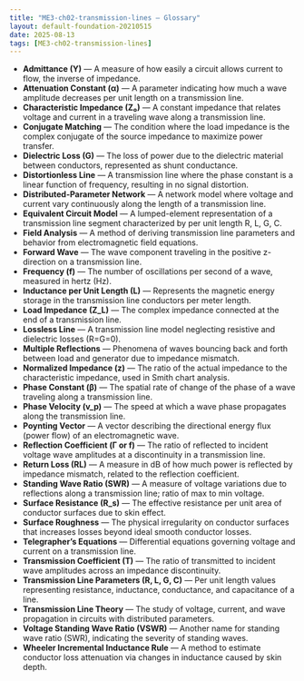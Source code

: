 ```yaml
---
title: "ME3-ch02-transmission-lines — Glossary"
layout: default-foundation-20210515
date: 2025-08-13
tags: [ME3-ch02-transmission-lines]
---
```


- **Admittance (Y)** — A measure of how easily a circuit allows current to flow, the inverse of impedance.
- **Attenuation Constant (α)** — A parameter indicating how much a wave amplitude decreases per unit length on a transmission line.
- **Characteristic Impedance (Z₀)** — A constant impedance that relates voltage and current in a traveling wave along a transmission line.
- **Conjugate Matching** — The condition where the load impedance is the complex conjugate of the source impedance to maximize power transfer.
- **Dielectric Loss (G)** — The loss of power due to the dielectric material between conductors, represented as shunt conductance.
- **Distortionless Line** — A transmission line where the phase constant is a linear function of frequency, resulting in no signal distortion.
- **Distributed-Parameter Network** — A network model where voltage and current vary continuously along the length of a transmission line.
- **Equivalent Circuit Model** — A lumped-element representation of a transmission line segment characterized by per unit length R, L, G, C.
- **Field Analysis** — A method of deriving transmission line parameters and behavior from electromagnetic field equations.
- **Forward Wave** — The wave component traveling in the positive z-direction on a transmission line.
- **Frequency (f)** — The number of oscillations per second of a wave, measured in hertz (Hz).
- **Inductance per Unit Length (L)** — Represents the magnetic energy storage in the transmission line conductors per meter length.
- **Load Impedance (Z_L)** — The complex impedance connected at the end of a transmission line.
- **Lossless Line** — A transmission line model neglecting resistive and dielectric losses (R=G=0).
- **Multiple Reflections** — Phenomena of waves bouncing back and forth between load and generator due to impedance mismatch.
- **Normalized Impedance (z)** — The ratio of the actual impedance to the characteristic impedance, used in Smith chart analysis.
- **Phase Constant (β)** — The spatial rate of change of the phase of a wave traveling along a transmission line.
- **Phase Velocity (v_p)** — The speed at which a wave phase propagates along the transmission line.
- **Poynting Vector** — A vector describing the directional energy flux (power flow) of an electromagnetic wave.
- **Reflection Coefficient (Γ or f)** — The ratio of reflected to incident voltage wave amplitudes at a discontinuity in a transmission line.
- **Return Loss (RL)** — A measure in dB of how much power is reflected by impedance mismatch, related to the reflection coefficient.
- **Standing Wave Ratio (SWR)** — A measure of voltage variations due to reflections along a transmission line; ratio of max to min voltage.
- **Surface Resistance (R_s)** — The effective resistance per unit area of conductor surfaces due to skin effect.
- **Surface Roughness** — The physical irregularity on conductor surfaces that increases losses beyond ideal smooth conductor losses.
- **Telegrapher’s Equations** — Differential equations governing voltage and current on a transmission line.
- **Transmission Coefficient (T)** — The ratio of transmitted to incident wave amplitudes across an impedance discontinuity.
- **Transmission Line Parameters (R, L, G, C)** — Per unit length values representing resistance, inductance, conductance, and capacitance of a line.
- **Transmission Line Theory** — The study of voltage, current, and wave propagation in circuits with distributed parameters.
- **Voltage Standing Wave Ratio (VSWR)** — Another name for standing wave ratio (SWR), indicating the severity of standing waves.
- **Wheeler Incremental Inductance Rule** — A method to estimate conductor loss attenuation via changes in inductance caused by skin depth.
